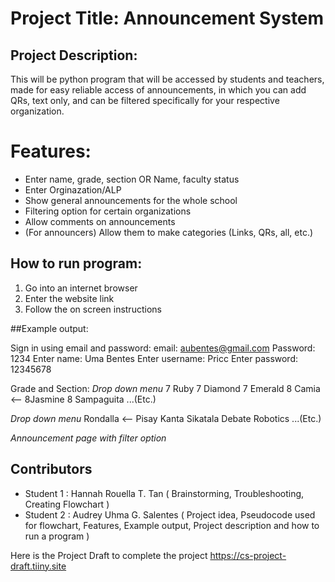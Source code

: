 # Project Title: Announcement System

## Project Description:
This will be python program that will be accessed by students and teachers, made for easy reliable access of announcements, in which you can add QRs, text only, and can be filtered specifically for your respective organization.

# Features:
- Enter name, grade, section OR Name, faculty status
- Enter Orginazation/ALP
- Show general announcements for the whole school
- Filtering option for certain organizations
- Allow comments on announcements
- (For announcers) Allow them to make categories (Links, QRs, all, etc.)

## How to run program:
1. Go into an internet browser
2. Enter the website link
3. Follow the on screen instructions 

##Example output:

Sign in using email and password: email: aubentes@gmail.com
Password: 1234
Enter name: Uma Bentes
Enter username: Pricc
Enter password: 12345678

Grade and Section:
*Drop down menu*
7 Ruby
7 Diamond
7 Emerald
8 Camia <--
8Jasmine
8 Sampaguita
...(Etc.)

*Drop down menu*
Rondalla <--
Pisay Kanta
Sikatala
Debate
Robotics 
...(Etc.)

*Announcement page with filter option*

## Contributors
- Student 1 : Hannah Rouella T. Tan ( Brainstorming, Troubleshooting, Creating Flowchart )
- Student 2 : Audrey Uhma  G. Salentes ( Project idea, Pseudocode used for flowchart, Features, Example output, Project description and how to run a program )



Here is the Project Draft to complete the project https://cs-project-draft.tiiny.site
